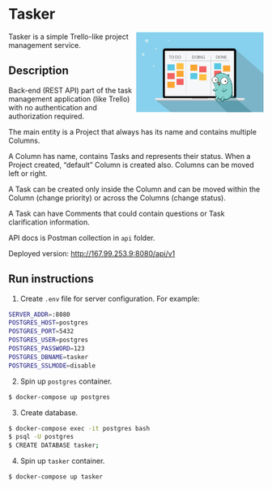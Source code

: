 # Tasker

<img align="right" width="50%" src="./images/gopher.png">

Tasker is a simple Trello-like project management service.

## Description

Back-end (REST API) part of the task management application (like Trello) with no authentication and authorization required.

The main entity is a Project that always has its name and contains multiple Columns.

A Column has name, contains Tasks and represents their status.
When a Project created, “default” Column is created also. Columns can be moved left or right.

A Task can be created only inside the Column and can be moved within the Column (change priority) or across the Columns (change status).

A Task can have Comments that could contain questions or Task clarification information.

API docs is Postman collection in `api` folder.

Deployed version: <http://167.99.253.9:8080/api/v1>

## Run instructions

1) Create `.env` file for server configuration. For example:
```bash
SERVER_ADDR=:8080
POSTGRES_HOST=postgres
POSTGRES_PORT=5432
POSTGRES_USER=postgres
POSTGRES_PASSWORD=123
POSTGRES_DBNAME=tasker
POSTGRES_SSLMODE=disable
```

2) Spin up `postgres` container.
```bash
$ docker-compose up postgres
```

3) Create database.
```bash
$ docker-compose exec -it postgres bash
$ psql -U postgres
$ CREATE DATABASE tasker;
```

4) Spin up `tasker` container.
```bash
$ docker-compose up tasker
```
